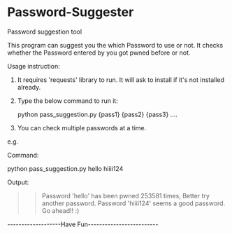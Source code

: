 # Password-Suggester
Password suggestion tool

This program can suggest you the which Password to use or not. It checks whether the Password entered by you got pwned before or not.

Usage instruction:

1. It requires 'requests' library to run. It will ask to install if it's not installed already.
2. Type the below command to run it:

   python pass_suggestion.py {pass1} {pass2} {pass3} ....

3. You can check multiple passwords at a time.

e.g.

Command:

python pass_suggestion.py hello hiiii124

Output:

>>Password 'hello' has been pwned 253581 times, Better try another password. 
>>Password 'hiiii124' seems a good password. Go ahead!! :)


-------------------Have Fun-------------------------
